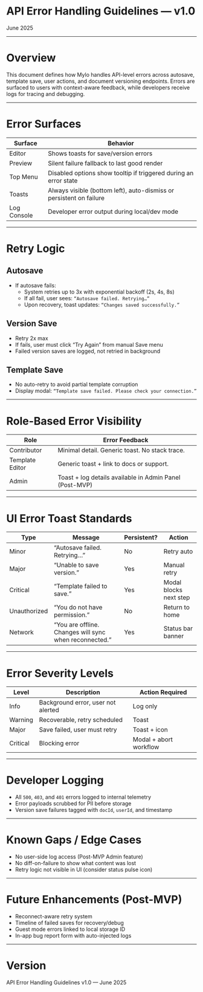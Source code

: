 # API Error Handling Guidelines — v1.0

June 2025

---

# Overview

This document defines how Mylo handles API-level errors across autosave, template save, user actions, and document versioning endpoints. Errors are surfaced to users with context-aware feedback, while developers receive logs for tracing and debugging.

---

# Error Surfaces

| Surface | Behavior |
|--------|----------|
| Editor | Shows toasts for save/version errors |
| Preview | Silent failure fallback to last good render |
| Top Menu | Disabled options show tooltip if triggered during an error state |
| Toasts | Always visible (bottom left), auto-dismiss or persistent on failure |
| Log Console | Developer error output during local/dev mode |

---

# Retry Logic

## Autosave

- If autosave fails:
  - System retries up to 3x with exponential backoff (2s, 4s, 8s)
  - If all fail, user sees: `“Autosave failed. Retrying…”`
  - Upon recovery, toast updates: `“Changes saved successfully.”`

## Version Save

- Retry 2x max
- If fails, user must click “Try Again” from manual Save menu
- Failed version saves are logged, not retried in background

## Template Save

- No auto-retry to avoid partial template corruption
- Display modal: `“Template save failed. Please check your connection.”`

---

# Role-Based Error Visibility

| Role | Error Feedback |
|------|----------------|
| Contributor | Minimal detail. Generic toast. No stack trace. |
| Template Editor | Generic toast + link to docs or support. |
| Admin | Toast + log details available in Admin Panel (Post-MVP) |

---

# UI Error Toast Standards

| Type | Message | Persistent? | Action |
|------|---------|-------------|--------|
| Minor | “Autosave failed. Retrying…” | No | Retry auto |
| Major | “Unable to save version.” | Yes | Manual retry |
| Critical | “Template failed to save.” | Yes | Modal blocks next step |
| Unauthorized | “You do not have permission.” | No | Return to home |
| Network | “You are offline. Changes will sync when reconnected.” | Yes | Status bar banner |

---

# Error Severity Levels

| Level | Description | Action Required |
|-------|-------------|-----------------|
| Info | Background error, user not alerted | Log only |
| Warning | Recoverable, retry scheduled | Toast |
| Major | Save failed, user must retry | Toast + icon |
| Critical | Blocking error | Modal + abort workflow |

---

# Developer Logging

- All `500`, `403`, and `401` errors logged to internal telemetry
- Error payloads scrubbed for PII before storage
- Version save failures tagged with `docId`, `userId`, and timestamp

---

# Known Gaps / Edge Cases

- No user-side log access (Post-MVP Admin feature)
- No diff-on-failure to show what content was lost
- Retry logic not visible in UI (consider status pulse icon)

---

# Future Enhancements (Post-MVP)

- Reconnect-aware retry system
- Timeline of failed saves for recovery/debug
- Guest mode errors linked to local storage ID
- In-app bug report form with auto-injected logs

---

# Version

API Error Handling Guidelines v1.0 — June 2025
